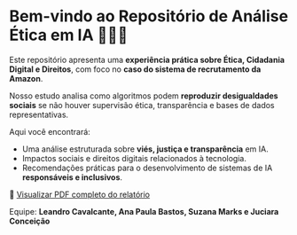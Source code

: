 # Bem-vindo ao Repositório de Análise Ética em IA 👩‍💻🤖

Este repositório apresenta uma **experiência prática sobre Ética, Cidadania Digital e Direitos**, com foco no **caso do sistema de recrutamento da Amazon**.  

Nosso estudo analisa como algoritmos podem **reproduzir desigualdades sociais** se não houver supervisão ética, transparência e bases de dados representativas.  

Aqui você encontrará:  
- Uma análise estruturada sobre **viés, justiça e transparência** em IA.  
- Impactos sociais e direitos digitais relacionados à tecnologia.  
- Recomendações práticas para o desenvolvimento de sistemas de IA **responsáveis e inclusivos**.  

📄 [Visualizar PDF completo do relatório](https://github.com/juciiara/analise-etica-caso-amazon/blob/main/Relat%C3%B3rio%20de%20An%C3%A1lise%20%C3%89tica.pdf)

Equipe: **Leandro Cavalcante, Ana Paula Bastos, Suzana Marks e Juciara Conceição**
